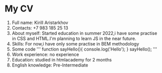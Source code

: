 # My CV

1.  Full name: Kirill Aristarkhov
2.  Contacts: +7 983 185 25 13
3.  About myself: Started education in summer 2022,i have some practise in CSS and HTML.I'm planning to learn JS in the near future.
4.  Skills: For now,i have only some practise in BEM methodology
5.  Some code
  '''
  function sayHello(){
    console.log('Hello');
  }
  sayHello();
  '''
6.  Work experience: no experience
7.  Education: studied in htmlacademy for 2 months
8.  English knowledge: Pre-Intermediate